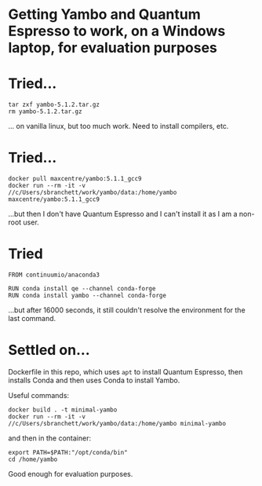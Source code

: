 # Getting Yambo and Quantum Espresso to work, on a Windows laptop, for evaluation purposes

# Tried...
```
tar zxf yambo-5.1.2.tar.gz
rm yambo-5.1.2.tar.gz
```
... on vanilla linux, but too much work. Need to install compilers, etc.

# Tried...
```
docker pull maxcentre/yambo:5.1.1_gcc9
docker run --rm -it -v //c/Users/sbranchett/work/yambo/data:/home/yambo maxcentre/yambo:5.1.1_gcc9
```
...but then I don't have Quantum Espresso and I can't install it as I am a non-root user.

# Tried
```
FROM continuumio/anaconda3

RUN conda install qe --channel conda-forge
RUN conda install yambo --channel conda-forge
```
...but after 16000 seconds, it still couldn't resolve the environment for the last command.

# Settled on...
Dockerfile in this repo, which uses `apt` to install Quantum Espresso, then installs Conda and then uses Conda to install Yambo.

Useful commands:
```
docker build . -t minimal-yambo
docker run --rm -it -v //c/Users/sbranchett/work/yambo/data:/home/yambo minimal-yambo
```
and then in the container:
```
export PATH=$PATH:"/opt/conda/bin"
cd /home/yambo
```

Good enough for evaluation purposes.
